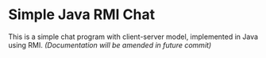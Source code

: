 # Simple Java RMI Chat

This is a simple chat program with client-server model, implemented in Java using RMI.
*(Documentation will be amended in future commit)*